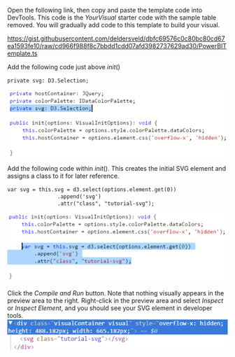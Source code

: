 Open the following link, then copy and paste the template code into DevTools. This code is the *YourVisual* starter code with the sample table removed. You will gradually add code to this template to build your visual.

https://gist.githubusercontent.com/deldersveld/dbfc69576c0c80bc80cd67ea1593fe10/raw/cd966f988f8c7bbdd1cdd07afd3982737629ad30/PowerBITemplate.ts

Add the following code just above *init*()
```
private svg: D3.Selection;
```
![](https://raw.githubusercontent.com/deldersveld/power-bi-training/master/custom-visuals/assets/001.PNG)

Add the following code within *init*(). This creates the initial SVG element and assigns a class to it for later reference.
```
var svg = this.svg = d3.select(options.element.get(0))
                .append('svg')
            	.attr("class", "tutorial-svg");
```
![](https://raw.githubusercontent.com/deldersveld/power-bi-training/master/custom-visuals/assets/002.PNG)

Click the *Compile and Run* button. Note that nothing visually appears in the preview area to the right. Right-click in the preview area and select *Inspect* or *Inspect Element*, and you should see your SVG element in developer tools.
![](https://raw.githubusercontent.com/deldersveld/power-bi-training/master/custom-visuals/assets/003.PNG)

